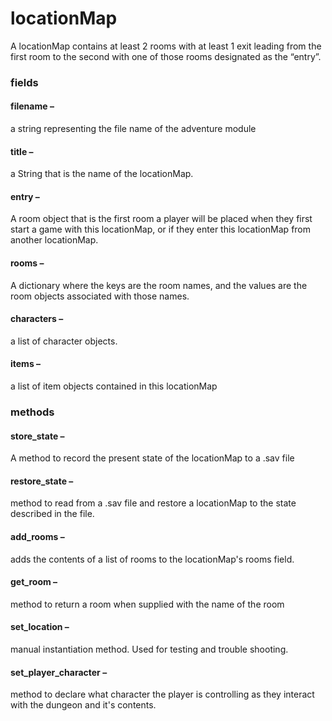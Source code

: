 # locationMap

A locationMap contains at least 2 rooms with at least 1 exit leading from the first room to the second with one of those rooms designated as the “entry”.

### fields

#### filename –

a string representing the file name of the adventure module

#### title –

a String that is the name of the locationMap.

#### entry –

A room object that is the first room a player will be placed
when they first start a game with this locationMap, or if they enter this locationMap from another locationMap.

#### rooms –

A dictionary where the keys are the room names, and the
values are the room objects associated with those names.

#### characters –

a list of character objects.

#### items –

a list of item objects contained in this locationMap

### methods

#### store_state –

A method to record the present state of the locationMap to a
.sav file

#### restore_state –

method to read from a .sav file and restore a locationMap to the state described in the file.

#### add_rooms –

adds the contents of a list of rooms to the locationMap's rooms
field.

#### get_room –

method to return a room when supplied with the name of the
room

#### set_location –

manual instantiation method. Used for testing and trouble shooting.

#### set_player_character –

method to declare what character the player is controlling as they interact with the dungeon and it's contents.
